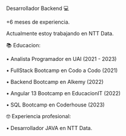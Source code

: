 Desarrollador Backend 💻 

+6 meses de experiencia.

Actualmente estoy trabajando en NTT Data.

📚 Educacion:

• Analista Programador en UAI (2021 - 2023)

• FullStack Bootcamp en Codo a Codo (2021)

• Backend Bootcamp en Alkemy (2022)

• Angular 13 Bootcamp en EducacionIT (2022)

• SQL Bootcamp en Coderhouse (2023)

🤓 Experiencia profesional:

• Desarrollador JAVA en NTT Data.

